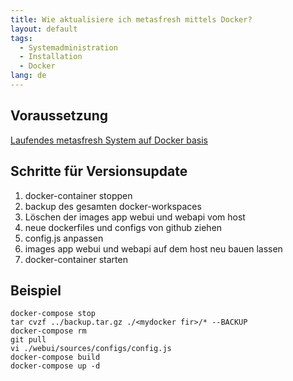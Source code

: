 ```yaml
---
title: Wie aktualisiere ich metasfresh mittels Docker?
layout: default
tags:
  - Systemadministration
  - Installation
  - Docker
lang: de
---
```


## Voraussetzung

[Laufendes metasfresh System auf Docker basis](Wie_installiere_ich_den_metasfresh_Stack_mit_Docker)

## Schritte für Versionsupdate

1. docker-container stoppen
1. backup des gesamten docker-workspaces
1. Löschen der images app webui und webapi vom host
1. neue dockerfiles und configs von github ziehen
1. config.js anpassen
1. images app webui und webapi auf dem host neu bauen lassen
1. docker-container starten


## Beispiel

```
docker-compose stop
tar cvzf ../backup.tar.gz ./<mydocker fir>/* --BACKUP
docker-compose rm
git pull
vi ./webui/sources/configs/config.js
docker-compose build
docker-compose up -d
```
